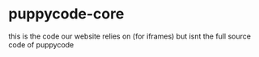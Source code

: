 # puppycode-core
this is the code our website relies on (for iframes) but isnt the full source code of puppycode
